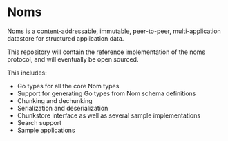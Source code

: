 # Noms

Noms is a content-addressable, immutable, peer-to-peer, multi-application datastore for structured application data.

This repository will contain the reference implementation of the noms protocol, and will eventually be open sourced. 

This includes:

* Go types for all the core Nom types
* Support for generating Go types from Nom schema definitions
* Chunking and dechunking
* Serialization and deserialization
* Chunkstore interface as well as several sample implementations
* Search support
* Sample applications
